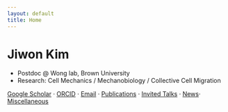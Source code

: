 ```yaml
---
layout: default
title: Home
---
```


# Jiwon Kim

- Postdoc @ Wong lab, Brown University  
- Research: Cell Mechanics / Mechanobiology / Collective Cell Migration

[Google Scholar](https://scholar.google.co.kr/citations?user=gdrZ_zYAAAAJ&hl=ko) · [ORCID](https://orcid.org/0000-0003-0787-2840) · [Email](mailto:jiwon_kim1@brown.edu) · [Publications](/publications) · [Invited Talks](/invitedtalks) · [News](/news)· [Miscellaneous](/miscellaneous)
